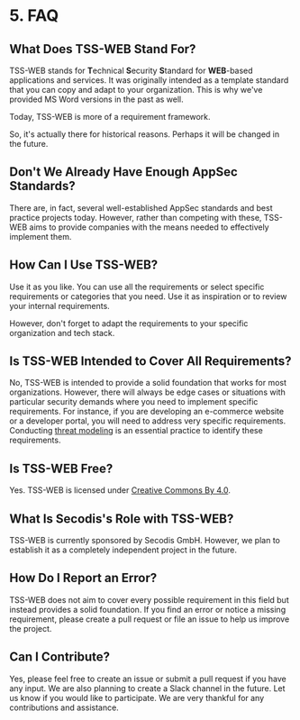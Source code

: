 # 5. FAQ

## What Does TSS-WEB Stand For?

TSS-WEB stands for **T**echnical **S**ecurity **S**tandard for **WEB**-based applications and services. It was originally intended as a template standard that you can copy and adapt to your organization. This is why we've provided MS Word versions in the past as well.

Today, TSS-WEB is more of a requirement framework.

So, it's actually there for historical reasons. Perhaps it will be changed in the future.

## Don't We Already Have Enough AppSec Standards?

There are, in fact, several well-established AppSec standards and best practice projects today. However, rather than competing with these, TSS-WEB aims to provide companies with the means needed to effectively implement them.

## How Can I Use TSS-WEB?

Use it as you like. You can use all the requirements or select specific requirements or categories that you need. Use it as inspiration or to review your internal requirements.

However, don't forget to adapt the requirements to your specific organization and tech stack.

## Is TSS-WEB Intended to Cover All Requirements?

No, TSS-WEB is intended to provide a solid foundation that works for most organizations. However, there will always be edge cases or situations with particular security demands where you need to implement specific requirements. For instance, if you are developing an e-commerce website or a developer portal, you will need to address very specific requirements. Conducting [threat modeling](https://owasp.org/www-community/Threat_Modeling) is an essential practice to identify these requirements.

## Is TSS-WEB Free?

Yes. TSS-WEB is licensed under [Creative Commons By 4.0](https://creativecommons.org/licenses/by/4.0/deed.en).

## What Is Secodis's Role with TSS-WEB?

TSS-WEB is currently sponsored by Secodis GmbH. However, we plan to establish it as a completely independent project in the future.

## How Do I Report an Error?

TSS-WEB does not aim to cover every possible requirement in this field but instead provides a solid foundation. If you find an error or notice a missing requirement, please create a pull request or file an issue to help us improve the project.

## Can I Contribute?

Yes, please feel free to create an issue or submit a pull request if you have any input. We are also planning to create a Slack channel in the future. Let us know if you would like to participate. We are very thankful for any contributions and assistance.
